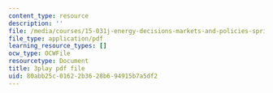 ```yaml
---
content_type: resource
description: ''
file: /media/courses/15-031j-energy-decisions-markets-and-policies-spring-2012/80abb25c01622b3628b694915b7a5df2_hVYBgsi0JcM.pdf
file_type: application/pdf
learning_resource_types: []
ocw_type: OCWFile
resourcetype: Document
title: 3play pdf file
uid: 80abb25c-0162-2b36-28b6-94915b7a5df2
---
```


